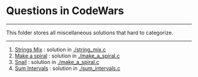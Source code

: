 # Questions in CodeWars

---

This folder stores all miscellaneous solutions that hard to categorize.

---

1. [Strings Mix](https://www.codewars.com/kata/5629db57620258aa9d000014) : solution in [./string_mix.c](./string_mix.c)
2. [Make a spiral](https://www.codewars.com/kata/534e01fbbb17187c7e0000c6) : solution in [./make_a_spiral.c](./make_a_spiral.c)
2. [Snail](https://www.codewars.com/kata/521c2db8ddc89b9b7a0000c1/) : solution in [./make_a_spiral.c](./make_a_spiral.c)
2. [Sum Intervals](https://www.codewars.com/kata/52b7ed099cdc285c300001cd/c) : solution in [./sum_intervals.c](./sum_intervals.c)
